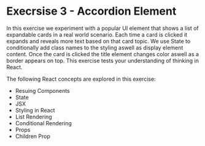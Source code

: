 # Execrsise 3 - Accordion Element

In this exercise we experiment with a popular UI element that shows a list of expandable cards in a real world scenario.
Each time a card is clicked it expands and reveals more text based on that card topic.
We use State to conditionally add class names to the styling aswell as display element content.
Once the card is clicked the title element changes color aswell as a border appears on top.
This exercise tests your understanding of thinking in React.

The following React concepts are explored in this exercise:

- Resuing Components
- State
- JSX
- Styling in React
- List Rendering
- Conditional Rendering
- Props
- Children Prop
